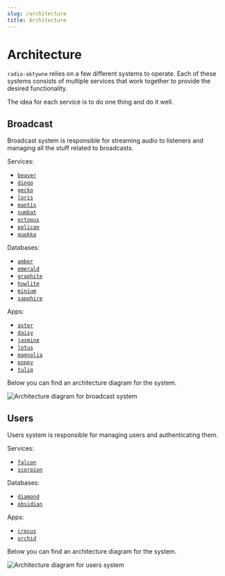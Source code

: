 ```yaml
---
slug: /architecture
title: Architecture
---
```


# Architecture

`radio-aktywne` relies on a few different systems to operate.
Each of these systems consists of multiple services
that work together to provide the desired functionality.

The idea for each service is to do one thing and do it well.

## Broadcast

Broadcast system is responsible for streaming audio to listeners
and managing all the stuff related to broadcasts.

Services:

- [`beaver`](https://github.com/radio-aktywne/beaver)
- [`dingo`](https://github.com/radio-aktywne/dingo)
- [`gecko`](https://github.com/radio-aktywne/gecko)
- [`loris`](https://github.com/radio-aktywne/loris)
- [`mantis`](https://github.com/radio-aktywne/mantis)
- [`numbat`](https://github.com/radio-aktywne/numbat)
- [`octopus`](https://github.com/radio-aktywne/octopus)
- [`pelican`](https://github.com/radio-aktywne/pelican)
- [`quokka`](https://github.com/radio-aktywne/quokka)

Databases:

- [`amber`](https://github.com/radio-aktywne/amber)
- [`emerald`](https://github.com/radio-aktywne/emerald)
- [`graphite`](https://github.com/radio-aktywne/graphite)
- [`howlite`](https://github.com/radio-aktywne/howlite)
- [`minium`](https://github.com/radio-aktywne/minium)
- [`sapphire`](https://github.com/radio-aktywne/sapphire)

Apps:

- [`aster`](https://github.com/radio-aktywne/aster)
- [`daisy`](https://github.com/radio-aktywne/daisy)
- [`jasmine`](https://github.com/radio-aktywne/lavender)
- [`lotus`](https://github.com/radio-aktywne/lotus)
- [`magnolia`](https://github.com/radio-aktywne/magnolia)
- [`poppy`](https://github.com/radio-aktywne/poppy)
- [`tulip`](https://github.com/radio-aktywne/tulip)

Below you can find an architecture diagram for the system.

![Architecture diagram for broadcast system](/architecture/broadcast.svg)

## Users

Users system is responsible for managing users and authenticating them.

Services:

- [`falcon`](https://github.com/radio-aktywne/falcon)
- [`scorpion`](https://github.com/radio-aktywne/scorpion)

Databases:

- [`diamond`](https://github.com/radio-aktywne/diamond)
- [`obsidian`](https://github.com/radio-aktywne/obsidian)

Apps:

- [`crocus`](https://github.com/radio-aktywne/crocus)
- [`orchid`](https://github.com/radio-aktywne/orchid)

Below you can find an architecture diagram for the system.

![Architecture diagram for users system](/architecture/users.svg)
